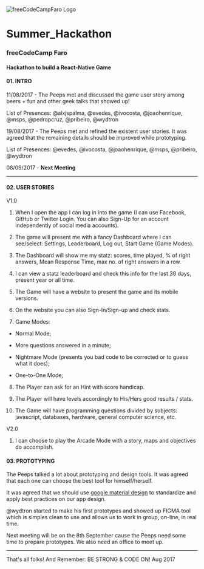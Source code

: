 ![freeCodeCampFaro Logo](https://github.com/freeCodeCampFaro/Summer_Hackathon/raw/master/logoimgs/logo.png)

# Summer_Hackathon


### freeCodeCamp Faro
#### Hackathon to build a React-Native Game


#### 01. INTRO

11/08/2017 - The Peeps met and discussed the game user story among beers + fun and other geek talks that showed up!

List of Presences: @alxjspalma, @evedes, @ivocosta, @joaohenrique, @msps, @pedropcruz, @pribeiro, @wydtron

19/08/2017 - The Peeps met and refined the existent user stories. It was agreed that the remaining details should be improved while prototyping. 

List of Presences: @evedes, @ivocosta, @joaohenrique, @msps, @pribeiro, @wydtron

08/09/2017 - __Next Meeting__

----------------------------------------------------------------------------------------------

#### 02. USER STORIES

V1.0

01. When I open the app I can log in into the game (I can use Facebook, GitHub or Twitter Login. You can also Sign-Up for an account independently of social media accounts).

02. The game will present me with a fancy Dashboard where I can see/select: Settings, Leaderboard, Log out, Start Game (Game Modes).

03. The Dashboard will show me my statz: scores, time played, % of right answers, Mean Response Time, max no. of right answers in a row.

04. I can view a statz leaderboard and check this info for the last 30 days, present year or all time.

05. The Game will have a website to present the game and its mobile versions.

06. On the website you can also Sign-In/Sign-up and check stats. 

07. Game Modes: 

- Normal Mode;

- More questions answered in a minute;

- Nightmare Mode (presents you bad code to be corrected or to guess what it does);

- One-to-One Mode;

08. The Player can ask for an Hint with score handicap.

09. The Player will have levels accordingly to His/Hers good results / stats.

10. The Game will have programming questions divided by subjects: javascript, databases, hardware, general computer science, etc.

V2.0 

01. I can choose to play the Arcade Mode with a story, maps and objectives do accomplish.

#### 03. PROTOTYPING

The Peeps talked a lot about prototyping and design tools. It was agreed that each one can choose the best tool for himself/herself.

It was agreed that we should use [google material design](https://material.io/) to standardize and apply best practices on our app design.

@wydtron started to make his first prototypes and showed up FIGMA tool which is simples clean to use and allows us to work in group, on-line, in real time.

Next meeting will be on the 8th September cause the Peeps need some time to prepare prototypes. We also need an office to meet up.


----------------------------------------------------------------------------------------------

That's all folks! And Remember: BE STRONG & CODE ON! 
Aug 2017


















